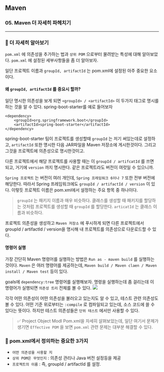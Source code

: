 ## Maven

### 05. Maven 더 자세히 파헤치기

---

### 📌 더 자세히 알아보기

`pom.xml` 에 의존성을 추가하는 법과 `상위 POM` 으로부터 물려받는 특성에 대해 알아보았다.
`pom.xml` 에 설정된 세부사항들을 좀 더 알아보자.

일단 프로젝트 이름과 `groupId, artifactId` 는 pom.xml에 설정된 아주 중요한 요소이다.

#### 왜 `groupId, artifactId` 를 중요시 할까?

일단 명시한 의존성을 보게 되면 `<groupId> / <artifactId>` 이 두가지 태그로 명시를 하는 것을 알 수 있다. spring-boot-starter를 예로 들어보자

```
<dependency>
	<groupId>org.springframework.boot</groupId>
	<artifactId>spring-boot-starter</artifactId>
</dependency>
```

spring-boot-starter 팀이 프로젝트를 생성할때 `groupId` 는 저기 써있는데로 설정하고, `artifactId` 또한 명시한 다음 JAR파일을 Maven 저장소에 게시한것이다.
그리고 그것을 프로젝트에 의존성으로 명시한것이고.

다른 프로젝트에서 해당 프로젝트를 사용할 때는 이 `groupId / artifcatId` 를 쓰면 되고, 거기에 `version` 까지 명시한다. 같은 프로젝트라도 버전이 여럿일 수 있으니까.

`Spring 프로젝트` 는 버전이 여러 개인데, `Spring 프레임워크 6이나 7` 또한 전부 버전에 해당한다. 따라서 Spring 프레임워크에도 `groupId / artifactId / version` 이 있다.
이렇듯 프로젝트 이름은 pom.xml에서 설정하는 주요 항목 중 하나이다.

> `groupId` 는 패키지 이름과 매우 비슷하다.
> 클래스를 생성할 때 패키지를 할당하는 것처럼 프로젝트를 생성할 때 `groupId` 를 할당한다.
> `articatId` 는 클래스 이름과 비슷하다.

프로젝트 의존성을 생성하고 `Maven 저장소` 에 푸시하게 되면 다른 프로젝트에서 groupId / artifactId / version을 명시해 내 프로젝트를 의존성으로 다운로드할 수 있다.

#### 명령어 실행

가장 간단히 Maven 명령어를 실행하는 방법은 `Run as - maven build` 를 실행하는 것이다.
`Maven` 은 여러 명령어를 제공하는데, `Maven build / Maven claen / Maven install / Maven test` 등이 있다.

goals에 `dependency:tree` 명령어를 실행해보자.
명령을 실행하는데 좀 걸리는데 이 명령어가 실행되면 `의존성 트리` 전체를 볼 수 있다.
![](https://velog.velcdn.com/images/bibiboy/post/5fd188b4-eefc-4678-8d6e-f92e1e3c26e4/image.png)

각각 어떤 의존성이 어떤 의존성을 불러오고 있는지도 알 수 있고, 테스트 관련 의존성도 볼 수 있다.
어떤 기준 위로부터는 `:compile` 로 컴파일되고 있는데, 소스 코드에 쓸 수 있다는 뜻이다.
하지만 테스트 의존성들은 `단위 테스트` 에서만 사용할 수 있다.

> ✅ Project Object Modl
> Pom.xml을 자세히 살펴보았는데, 일단 여기서 문제가 생기면 `Effective POM` 을 보면 `pom.xml` 관련 문제는 대부분 해결할 수 있다.

### 📌 pom.xml에서 정의하는 중요한 3가지

- `어떤 의존성을 사용할 지`
- `상위 POM은 무엇인지` : 의존성 관리나 Java 버전 설정등을 제공
- `프로젝트의 이름` : 즉, groupId / artifactId 를 설정.
